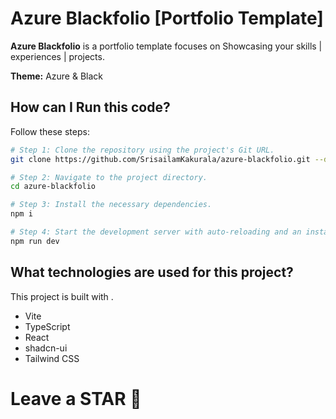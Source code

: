 # Azure Blackfolio [Portfolio Template]

**Azure Blackfolio** is a portfolio template focuses on Showcasing your skills | experiences | projects.

**Theme:**  Azure & Black

## How can I Run this code?

Follow these steps:

```sh
# Step 1: Clone the repository using the project's Git URL.
git clone https://github.com/SrisailamKakurala/azure-blackfolio.git --depth=1

# Step 2: Navigate to the project directory.
cd azure-blackfolio

# Step 3: Install the necessary dependencies.
npm i

# Step 4: Start the development server with auto-reloading and an instant preview.
npm run dev
```

## What technologies are used for this project?

This project is built with .

- Vite
- TypeScript
- React
- shadcn-ui
- Tailwind CSS

# Leave a STAR 🌟

